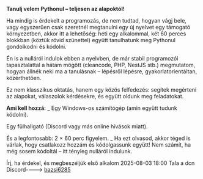 **Tanulj velem Pythonul – teljesen az alapoktól!**




Ha mindig is érdekelt a programozás, de nem tudtad, hogyan vágj bele, vagy egyszerűen csak szeretnél megtanulni egy új nyelvet egy támogató környezetben, akkor itt a lehetőség: heti egy alkalommal, két 60 perces blokkban (köztük rövid szünettel) együtt tanulhatunk meg Pythonul gondolkodni és kódolni.

Én is a nulláról indulok ebben a nyelvben, de már stabil programozói tapasztalattal a hátam mögött (cleancode, PHP, NestJS stb.) megmutatom, hogyan állnék neki ma a tanulásnak – lépésről lépésre, gyakorlatorientáltan, közérthetően.

Ez nem klasszikus oktatás, hanem egy közös felfedezés: segítek megérteni az alapokat, válaszolok kérdésekre, és együtt oldunk meg feladatokat.

**Ami kell hozzá:**
_
Egy Windows-os számítógép (amin együtt tudunk kódolni).

Egy fülhallgató (Discord vagy más online hívások miatt).

És a legfontosabb: 2 × 60 perc figyelem.
_
Ha ezt olvasod, akkor téged is várlak, hogy csatlakozz hozzám és kódolgassunk együtt! Nem számít, ha még sosem kódoltál – itt tényleg nulláról indulunk.

Írj, ha érdekel, és megbeszéljük első alkalom 2025-08-03 18:00
Tala a dcn
Discord---->
[bazsi6285](https://discord.gg/E7r9AGaf)
